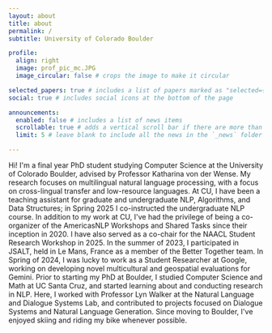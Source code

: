 ```yaml
---
layout: about
title: about
permalink: /
subtitle: University of Colorado Boulder

profile:
  align: right
  image: prof_pic_mc.JPG
  image_circular: false # crops the image to make it circular

selected_papers: true # includes a list of papers marked as "selected={true}"
social: true # includes social icons at the bottom of the page

announcements:
  enabled: false # includes a list of news items
  scrollable: true # adds a vertical scroll bar if there are more than 3 news items
  limit: 5 # leave blank to include all the news in the `_news` folder

---
```


Hi! I'm a final year PhD student studying Computer Science at the University of Colorado Boulder, advised by Professor Katharina von der Wense. My research focuses on multilingual natural language processing, with a focus on cross-lingual transfer and low-resource languages. At CU, I have been a teaching assistant for graduate and undergraduate NLP, Algorithms, and Data Structures; in Spring 2025 I co-instructed the undergraduate NLP course. In addition to my work at CU, I've had the privilege of being a co-organizer of the AmericasNLP Workshops and Shared Tasks since their inception in 2020. I have also served as a co-chair for the NAACL Student Research Workshop in 2025. In the summer of 2023, I participated in JSALT, held in Le Mans, France as a member of the Better Together team. In Spring of 2024, I was lucky to work as a Student Researcher at Google, working on developing novel multicultural and geospatial evaluations for Gemini. Prior to starting my PhD at Boulder, I studied Computer Science and Math at UC Santa Cruz, and started learning about and conducting research in NLP. Here, I worked with Professor Lyn Walker at the Natural Language and Dialogue Systems Lab, and contributed to projects focused on Dialogue Systems and Natural Language Generation. Since moving to Boulder, I've enjoyed skiing and riding my bike whenever possible. 
